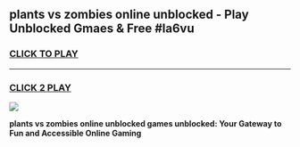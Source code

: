 
## plants vs zombies online unblocked - Play Unblocked Gmaes & Free #la6vu
<h3>
<a href="https://news.freeplayer.one?title=plants_vs_zombies_online_unblocked&ref=24F">CLICK TO PLAY</a></h3>
<hr>

<h3>
<a href="https://news.freeplayer.one?title=plants_vs_zombies_online_unblocked&ref=24F">CLICK 2 PLAY</a>
  
</h3>

<a href="https://news.freeplayer.one?title=plants_vs_zombies_online_unblocked&ref=24F/"><img src="https://clearcache.store/games.png"></a>


**plants vs zombies online unblocked games unblocked: Your Gateway to Fun and Accessible Online Gaming**
